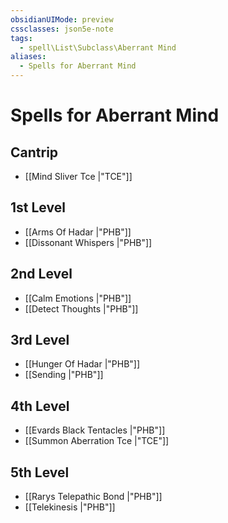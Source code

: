 ```yaml
---
obsidianUIMode: preview
cssclasses: json5e-note
tags:
  - spell\List\Subclass\Aberrant Mind
aliases:
  - Spells for Aberrant Mind
---
```

# Spells for Aberrant Mind

## Cantrip

- [[Mind Sliver Tce \|"TCE"]] 

## 1st Level

- [[Arms Of Hadar \|"PHB"]] 
- [[Dissonant Whispers \|"PHB"]] 

## 2nd Level

- [[Calm Emotions \|"PHB"]] 
- [[Detect Thoughts \|"PHB"]] 

## 3rd Level

- [[Hunger Of Hadar \|"PHB"]] 
- [[Sending \|"PHB"]] 

## 4th Level

- [[Evards Black Tentacles \|"PHB"]] 
- [[Summon Aberration Tce \|"TCE"]] 

## 5th Level

- [[Rarys Telepathic Bond \|"PHB"]] 
- [[Telekinesis \|"PHB"]]
